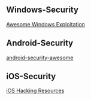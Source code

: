 ## Windows-Security

[Awesome Windows Exploitation][1]

[1]: https://github.com/enddo/awesome-windows-exploitation



## Android-Security

[android-security-awesome][2] 

[2]: https://github.com/enddo/android-security-awesome



## iOS-Security

[iOS Hacking Resources][1]

[1]: https://github.com/Siguza/ios-resources
